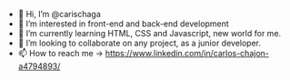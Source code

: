 - 👋 Hi, I’m @carischaga
- 👀 I’m interested in front-end and back-end development
- 🌱 I’m currently learning HTML, CSS and Javascript, new world for me.
- 💞️ I’m looking to collaborate on any project, as a junior developer.
- 📫 How to reach me -> https://www.linkedin.com/in/carlos-chajon-a4794893/

<!---
carischaga/carischaga is a ✨ special ✨ repository because its `README.md` (this file) appears on your GitHub profile.
You can click the Preview link to take a look at your changes.
--->
